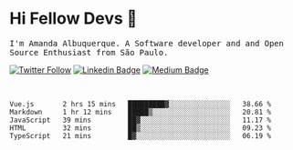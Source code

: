 # Hi Fellow Devs :wave:
   
<p>
  <samp>
    I'm Amanda Albuquerque. A Software developer and and Open Source Enthusiast from São Paulo.
  </samp>

  
  [![Twitter Follow](https://img.shields.io/twitter/follow/alalbux?style=social)](https://www.twitter.com/alalbux)
  [![Linkedin Badge](https://img.shields.io/badge/-alalbux-blue?style=flat-square&logo=Linkedin&logoColor=white&link=https://www.linkedin.com/in/alalbux/)](https://www.linkedin.com/in/alalbux/)
  [![Medium Badge](https://img.shields.io/badge/-alalbux-black?style=flat-square&logo=Medium&logoColor=white&link=https://medium.com/@alalbux)](https://medium.com/@alalbux)
</p>

  <br/>
  

<!--START_SECTION:waka-->
```text
Vue.js       2 hrs 15 mins   █████████▓░░░░░░░░░░░░░░░   38.66 % 
Markdown     1 hr 12 mins    █████▒░░░░░░░░░░░░░░░░░░░   20.81 % 
JavaScript   39 mins         ██▓░░░░░░░░░░░░░░░░░░░░░░   11.17 % 
HTML         32 mins         ██▒░░░░░░░░░░░░░░░░░░░░░░   09.23 % 
TypeScript   21 mins         █▓░░░░░░░░░░░░░░░░░░░░░░░   06.19 % 
```
<!--END_SECTION:waka-->

